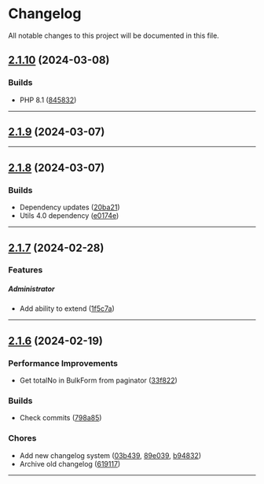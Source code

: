 <!--- BEGIN HEADER -->
# Changelog

All notable changes to this project will be documented in this file.
<!--- END HEADER -->

## [2.1.10](https://github.com/liquiddesign/admin/compare/v2.1.9...v2.1.10) (2024-03-08)

### Builds

* PHP 8.1 ([845832](https://github.com/liquiddesign/admin/commit/845832ca86164929280a4d6c84f7f46b83b2e8b5))


---

## [2.1.9](https://github.com/liquiddesign/admin/compare/v2.1.8...v2.1.9) (2024-03-07)


---

## [2.1.8](https://github.com/liquiddesign/admin/compare/v2.1.7...v2.1.8) (2024-03-07)

### Builds

* Dependency updates ([20ba21](https://github.com/liquiddesign/admin/commit/20ba21d801f0662fec458962cbdbbf31764b8fe7))
* Utils 4.0 dependency ([e0174e](https://github.com/liquiddesign/admin/commit/e0174eadb933c10d53e1afd6ff6551c1fb9c3c52))


---

## [2.1.7](https://github.com/liquiddesign/admin/compare/v2.1.6...v2.1.7) (2024-02-28)

### Features


##### Administrator

* Add ability to extend ([1f5c7a](https://github.com/liquiddesign/admin/commit/1f5c7a2433fc7a4c5971e913a97e06bb996632cc))


---

## [2.1.6](https://github.com/liquiddesign/admin/compare/v2.1.5...v2.1.6) (2024-02-19)

### Performance Improvements

* Get totalNo in BulkForm from paginator ([33f822](https://github.com/liquiddesign/admin/commit/33f822d7834f30738e431c53e6c4c40311dfbb11))

### Builds

* Check commits ([798a85](https://github.com/liquiddesign/admin/commit/798a854b07b7c9ec64002984db8cdd4c5310b026))

### Chores

* Add new changelog system ([03b439](https://github.com/liquiddesign/admin/commit/03b43932c9e571b9558a9b5ec496f73d0dece6d7), [89e039](https://github.com/liquiddesign/admin/commit/89e039cc80ee0c3a58f7073cc3cdb363cc9cb8d6), [b94832](https://github.com/liquiddesign/admin/commit/b948322ae0f9df2075e6a9d26e30ffaddf22a105))
* Archive old changelog ([619117](https://github.com/liquiddesign/admin/commit/6191170277a2424d00ced3de40f3964ea6284a03))


---

